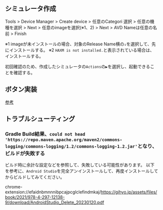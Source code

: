 ## シミュレータ作成

Tools > Device Manager > Create device > 任意のCategori 選択 > 任意の機種を選択 > Next > 任意のimageを選択(※1、2)  > Next > AVD Nameは任意の名前 > Finish

※1 imageが未インストールの場合、対象のRelease Name横の`↓`を選択して、先にインストールする。
※2 `HAXM is not installed.`と表示されている場合は、インストールする。

初回確認のため、作成したシミュレータの`Actions`の`▶`を選択し、起動できることを確認する。

## ボタン実装

[参考](https://qiita.com/satona-oinuma/items/82053ee3ed3ac82344a0#3%E3%83%9C%E3%82%BF%E3%83%B3%E3%81%AB%E7%9B%B4%E6%8E%A5%E5%AE%9F%E8%A3%85%E3%81%99%E3%82%8B%E6%96%B9%E6%B3%95)

## トラブルシューティング

### Gradle Build結果、`could not head 'https://repo.maven.apache.org/maven2/commons-logging/commons-logging/1.2/commons-logging-1.2.jar'`となり、ビルドが失敗する

ビルド時に余計な設定などを参照して、失敗している可能性があります。
以下を参考に、`Android Studio`を完全アンインストールして、再度インストールしてからビルドしてみてください。

chrome-extension://efaidnbmnnnibpcajpcglclefindmkaj/https://gihyo.jp/assets/files/book/2021/978-4-297-12138-9/download/AndroidStudio_Delete_20230120.pdf
